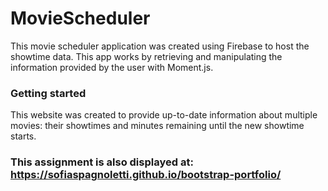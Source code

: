 # MovieScheduler

This movie scheduler application was created using Firebase to host the showtime data. This app works by retrieving and manipulating the information provided by the user with Moment.js.

### Getting started
This website was created to provide up-to-date information about multiple movies: their showtimes and minutes remaining until the new showtime starts.

### This assignment is also displayed at: https://sofiaspagnoletti.github.io/bootstrap-portfolio/
